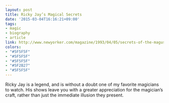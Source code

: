 ```yaml
---
layout: post
title: Ricky Jay’s Magical Secrets
date: '2015-03-04T16:16:21+09:00'
tags:
- magic
- biography
- article
link: http://www.newyorker.com/magazine/1993/04/05/secrets-of-the-magus
colors:
- "#5F5F5F"
- "#5F5F5F"
- "#5F5F5F"
- "#5F2B27"
- "#5F5F5F"
---
```


<p>Ricky Jay is a legend, and is without a doubt one of my favorite magicians to watch. His shows leave you with a greater appreciation for the magician&rsquo;s craft, rather than just the immediate illusion they present.</p>

